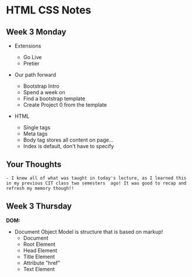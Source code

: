 # HTML CSS Notes

## Week 3 Monday

- Extensions 
    - Go Live
    -  Pretier
- Our path forward
    - Bootstrap Intro
    - Spend a week on 
    -  Find a bootstrap template 
    - Create Project 0 from the template

- HTML 
    - Single tags 
    - Meta tags 
    - Body tag stores all content on page...
    - Index is default, don't have to specify

## Your Thoughts
    - I knew all of what was taught in today's lecture, as I learned this in my previous CIT class two semesters  ago! It was good to recap and refresh my memory though!!  

## Week 3 Thursday
 **DOM:**
-  Document Object Model is structure that is based on markup!
    - Document 
    - Root Element 
    - Head Element
    - Title Element
    - Attribute "href"
    - Text Element 
